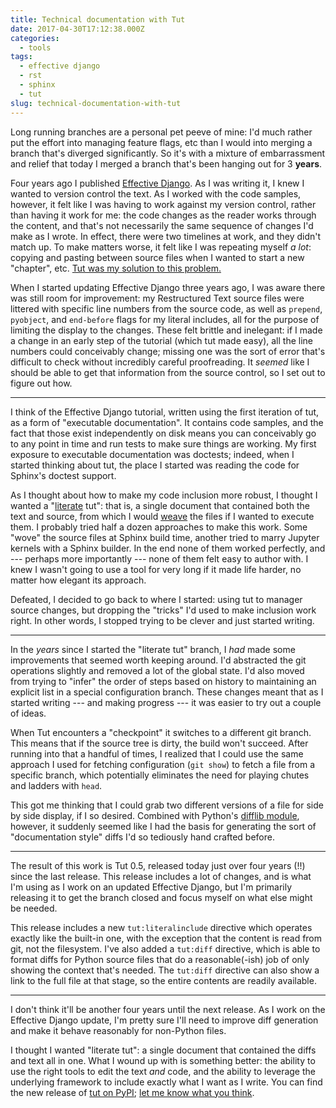 ```yaml
---
title: Technical documentation with Tut
date: 2017-04-30T17:12:38.000Z
categories:
  - tools
tags:
  - effective django
  - rst
  - sphinx
  - tut
slug: technical-documentation-with-tut
---
```

Long running branches are a personal pet peeve of mine: I'd much rather put the effort into managing feature flags, etc than I would into merging a branch that's diverged significantly. So it's with a mixture of embarrassment and relief that today I merged a branch that's been hanging out for 3 **years**.

Four years ago I published [Effective Django][1]. As I was writing it, I knew I wanted to version control the text. As I worked with the code samples, however, it felt like I was having to work against my version control, rather than having it work for me: the code changes as the reader works through the content, and that's not necessarily the same sequence of changes I'd make as I wrote. In effect, there were two timelines at work, and they didn't match up. To make matters worse, it felt like I was repeating myself _a lot_: copying and pasting between source files when I wanted to start a new "chapter", etc. [Tut was my solution to this problem.][2]

When I started updating Effective Django three years ago, I was aware there was still room for improvement: my Restructured Text source files were littered with specific line numbers from the source code, as well as `prepend`, `pyobject`, and `end-before` flags for my literal includes, all for the purpose of limiting the display to the changes. These felt brittle and inelegant: if I made a change in an early step of the tutorial (which tut made easy), all the line numbers could conceivably change; missing one was the sort of error that's difficult to check without incredibly careful proofreading. It _seemed_ like I should be able to get that information from the source control, so I set out to figure out how.

* * *

I think of the Effective Django tutorial, written using the first iteration of tut, as a form of "executable documentation". It contains code samples, and the fact that those exist independently on disk means you can conceivably go to any point in time and run tests to make sure things are working. My first exposure to executable documentation was doctests; indeed, when I started thinking about tut, the place I started was reading the code for Sphinx's doctest support.

As I thought about how to make my code inclusion more robust, I thought I wanted a "[literate][3] tut": that is, a single document that contained both the text and source, from which I would [weave][4] the files if I wanted to execute them. I probably tried half a dozen approaches to make this work. Some "wove" the source files at Sphinx build time, another tried to marry Jupyter kernels with a Sphinx builder. In the end none of them worked perfectly, and --- perhaps more importantly --- none of them felt easy to author with. I knew I wasn't going to use a tool for very long if it made life harder, no matter how elegant its approach.

Defeated, I decided to go back to where I started: using tut to manager source changes, but dropping the "tricks" I'd used to make inclusion work right. In other words, I stopped trying to be clever and just started writing.

* * *

In the _years_ since I started the "literate tut" branch, I _had_ made some improvements that seemed worth keeping around. I'd abstracted the git operations slightly and removed a lot of the global state. I'd also moved from trying to "infer" the order of steps based on history to maintaining an explicit list in a special configuration branch. These changes meant that as I started writing --- and making progress --- it was easier to try out a couple of ideas.

When Tut encounters a "checkpoint" it switches to a different git branch. This means that if the source tree is dirty, the build won't succeed. After running into that a handful of times, I realized that I could use the same approach I used for fetching configuration (`git show`) to fetch a file from a specific branch, which potentially eliminates the need for playing chutes and ladders with `head`.

This got me thinking that I could grab two different versions of a file for side by side display, if I so desired. Combined with Python's [difflib module][5], however, it suddenly seemed like I had the basis for generating the sort of "documentation style" diffs I'd so tediously hand crafted before.

* * *

The result of this work is Tut 0.5, released today just over four years (!!) since the last release. This release includes a lot of changes, and is what I'm using as I work on an updated Effective Django, but I'm primarily releasing it to get the branch closed and focus myself on what else might be needed.

This release includes a new `tut:literalinclude` directive which operates exactly like the built-in one, with the exception that the content is read from git, not the filesystem. I've also added a `tut:diff` directive, which is able to format diffs for Python source files that do a reasonable(-ish) job of only showing the context that's needed. The `tut:diff` directive can also show a link to the full file at that stage, so the entire contents are readily available.

* * *

I don't think it'll be another four years until the next release. As I work on the Effective Django update, I'm pretty sure I'll need to improve diff generation and make it behave reasonably for non-Python files.

I thought I wanted "literate tut": a single document that contained the diffs and text all in one. What I wound up with is something better: the ability to use the right tools to edit the text _and_ code, and the ability to leverage the underlying framework to include exactly what I want as I write. You can find the new release of [tut on PyPI][6]; [let me know what you think][7].

 [1]: http://www.effectivedjango.com
 [2]: https://www.yergler.net/blog/2013/03/17/tut/
 [3]: https://en.wikipedia.org/wiki/Literate_programming
 [4]: https://en.wikipedia.org/wiki/Literate_programming#Workflow
 [5]: https://docs.python.org/3.5/library/difflib.html
 [6]: https://pypi.python.org/pypi/tut/0.5
 [7]: https://github.com/nyergler/tut/issues
